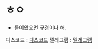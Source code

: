 # ㅎㅇ

- 들어왔으면 구경이나 해.


디스코드 : [디스코드](https://discord.com/)
텔레그램 : [텔레그램](https://t.me/whitehole0906)
